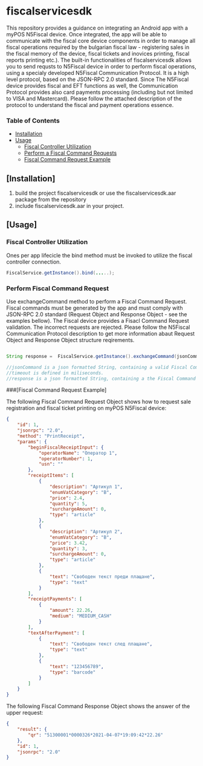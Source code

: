 # fiscalservicesdk

This repository provides a guidance on integrating an Android app with a myPOS N5Fiscal device. Once integrated, the app will be able to communicate with the fiscal core device components in order to manage all fiscal operations required by the bulgarian fiscal law - registering sales in the fiscal memory of the device, fiscal tickets and inovices printing, fiscal reports printing etc.).
The built-in functionalities of fiscalservicesdk allows you to send requsts to N5Fiscal device in order to perform fiscal operations, using a specialy developed N5Fiscal Communication Protocol. It is a high level protocol, based on the JSON-RPC 2.0 standard.
Since The N5Fiscal device provides fiscal and EFT functions as well, the Communication Protocol provides also card payments processing (including but not limited to VISA and Mastercard).
Please follow the attached description of the protocol to understand the fiscal and payment operations essence.


### Table of Contents
* [Installation](#installation)
* [Usage](#Usage)
	* [Fiscal Controller Utilization](#fiscal-controller-utilization)
	* [Perform a Fiscal Command Requests](#perform-fiscal-command-request)
	* [Fiscal Command Request Example](#fiscal-command-request-example)


## [Installation]

1. build the project fiscalservicesdk or use the fiscalservicesdk.aar package from the repository
2. include fiscalservicesdk.aar in your project.

## [Usage]


### Fiscal Controller Utilization

Ones per app lifecicle the bind method must be invoked to utilize the fiscal controller connection.

```java
FiscalService.getInstance().bind(.....);
```

### Perform Fiscal Command Request

Use exchangeCommand method to perform a Fiscal Command Request.
Fiscal commands must be generated by the app and must comply with JSON-RPC 2.0 standard (Request Object and Response Object - see the examples bellow). 
The Fiscal device provides a Fisacl Command Request validation. The incorrect requests are rejected.
Please follow the N5Fiscal Communication Protocol description to get more information abaut Request Object and Response Object structure reqirements.


```java

String response =  FiscalService.getInstance().exchangeCommand(jsonCommand, timeout);

//jsonCommand is a json formatted String, containing a valid Fiscal Command request, according to the N5Fiscal Communication Protocol description.
//timeout is defined in miliseconds.
//response is a json formatted String, containing a the Fiscal Command execution response, according to the N5Fiscal Communication Protocol description.
```

###[Fiscal Command Request Example]

The following Fiscal Command Request Object shows how to request sale registration and fiscal ticket printing on myPOS N5Fiscal device:


```json
{
	"id": 1,
	"jsonrpc": "2.0",
	"method": "PrintReceipt",
	"params": {
		"beginFiscalReceiptInput": {
			"operatorName": "Оператор 1",
			"operatorNumber": 1,
			"usn": ""
		},
		"receiptItems": [
			{
				"description": "Артикул 1",
				"enumVatCategory": "B",
				"price": 2.4,
				"quantity": 5,
				"surchargeAmount": 0,
				"type": "article"
			},
			{
				"description": "Артикул 2",
				"enumVatCategory": "B",
				"price": 3.42,
				"quantity": 3,
				"surchargeAmount": 0,
				"type": "article"
			},
			{
				"text": "Свободен текст преди плащане",
				"type": "text"
			}
		],
		"receiptPayments": [
			{
				"amount": 22.26,
				"medium": "MEDIUM_CASH"
			}
		],
		"textAfterPayment": [
			{
				"text": "Свободен текст след плащане",
				"type": "text"
			},
			{
				"text": "123456789",
				"type": "barcode"
			}
		]
	}
}
```


The following Fiscal Command Response Object shows the answer of the upper request:

```json
{
	"result": {
		"qr": "51300001*0000326*2021-04-07*19:09:42*22.26"
	},
	"id": 1,
	"jsonrpc": "2.0"
}



```